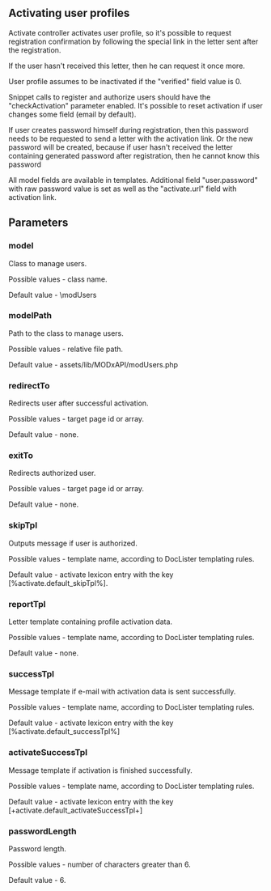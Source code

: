 ## Activating user profiles

Activate controller activates user profile, so it's possible to request registration confirmation by following the special link in the letter sent after the registration.

If the user hasn't received this letter, then he can request it once more.

User profile assumes to be inactivated if the "verified" field value is 0.

Snippet calls to register and authorize users should have the  "checkActivation" parameter enabled. It's possible to reset activation if user changes some field (email by default).

If user creates password himself during registration, then this password needs to be requested to send a letter with the activation link. Or the new password will be created, because if user hasn't received the letter containing generated password after registration, then he cannot know this password

All model fields are available in templates. Additional field "user.password" with raw password value is set as well as the "activate.url" field with activation link. 

## Parameters
### model
Class to manage users.

Possible values - class name.

Default value - \modUsers

### modelPath
Path to the class to manage users.

Possible values - relative file path.

Default value - assets/lib/MODxAPI/modUsers.php

### redirectTo
Redirects user after successful activation.

Possible values - target page id or array.

Default value - none.

### exitTo
Redirects authorized user.

Possible values - target page id or array.

Default value - none.

### skipTpl
Outputs message if user is authorized.

Possible values - template name, according to DocLister templating rules.

Default value - activate lexicon entry with the key [%activate.default_skipTpl%].

### reportTpl
Letter template containing profile activation data.

Possible values - template name, according to DocLister templating rules.

Default value - none.

### successTpl
Message template if e-mail with activation data is sent successfully.

Possible values - template name, according to DocLister templating rules.

Default value - activate lexicon entry with the key [%activate.default_successTpl%]

### activateSuccessTpl
Message template if activation is finished successfully.

Possible values - template name, according to DocLister templating rules.

Default value - activate lexicon entry with the key [+activate.default_activateSuccessTpl+]

### passwordLength
Password length.

Possible values - number of characters greater than 6.

Default value - 6.
